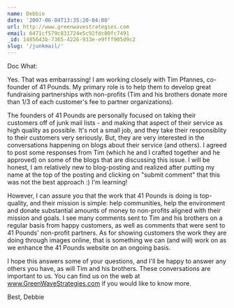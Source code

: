 ```yaml
---
name: Debbie
date: '2007-06-04T13:35:20-04:00'
url: http://www.greenwavestrategies.com
email: 6471cf579c831724e5c92fdc80fc7491
_id: 1485643b-7365-4226-933e-e9fff905d9c2
slug: '/junkmail/'
---
```


Doc What:

Yes. That was embarrassing! I am working closely with Tim Pfannes, co-founder
of 41 Pounds. My primary role is to help them to develop great fundraising
partnerships with non-profits (Tim and his brothers donate more than 1/3 of
each customer's fee to partner organizations).

The founders of 41 Pounds are personally focused on taking their customers off
of junk mail lists - and making that aspect of their service as high quality
as possible. It's not a small job, and they take their responsiblity to their
customers very seriously. But, they are very interested in the conversations
happening on blogs about their service (and others). I agreed to post some
responses from Tim (which he and I crafted together and he approved) on some
of the blogs that are discussing this issue. I will be honest, I am relatively
new to blog-posting and realized after putting my name at the top of the
posting and clicking on "submit comment" that this was not the best approach
:) I'm learning!

However, I can assure you that the work that 41 Pounds is doing is
top-quality, and their mission is simple: help communities, help the
environment and donate substantial amounts of money to non-profits aligned
with their mission and goals. I see many comments sent to Tim and his brothers
on a regular basis from happy customers, as well as comments that were sent to
41 Pounds' non-profit partners. As for showing customers the work they are
doing through images online, that is something we can (and will) work on as we
enhance the 41 Pounds website on an ongoing basis.

I hope this answers some of your questions, and I'll be happy to answer any
others you have, as will Tim and his brothers. These conversations are
important to us. You can find us on the web at www.GreenWaveStrategies.com if
you would like to know more.

Best, Debbie
